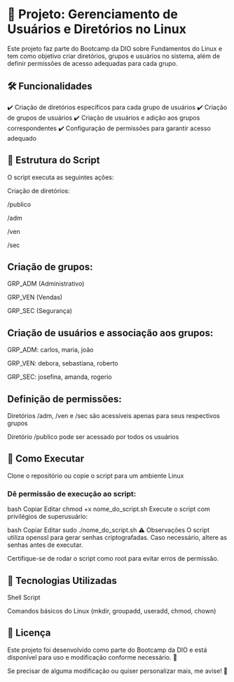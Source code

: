 
# 📂 Projeto: Gerenciamento de Usuários e Diretórios no Linux
Este projeto faz parte do Bootcamp da DIO sobre Fundamentos do Linux e tem como objetivo criar diretórios, grupos e usuários no sistema, além de definir permissões de acesso adequadas para cada grupo.

## 🛠️ Funcionalidades
✔️ Criação de diretórios específicos para cada grupo de usuários
✔️ Criação de grupos de usuários
✔️ Criação de usuários e adição aos grupos correspondentes
✔️ Configuração de permissões para garantir acesso adequado

## 📜 Estrutura do Script
O script executa as seguintes ações:

Criação de diretórios:

/publico

/adm

/ven

/sec

## Criação de grupos:

GRP_ADM (Administrativo)

GRP_VEN (Vendas)

GRP_SEC (Segurança)

## Criação de usuários e associação aos grupos:

GRP_ADM: carlos, maria, joão

GRP_VEN: debora, sebastiana, roberto

GRP_SEC: josefina, amanda, rogerio

## Definição de permissões:

Diretórios /adm, /ven e /sec são acessíveis apenas para seus respectivos grupos

Diretório /publico pode ser acessado por todos os usuários

## 🚀 Como Executar
Clone o repositório ou copie o script para um ambiente Linux

### Dê permissão de execução ao script:

bash
Copiar
Editar
chmod +x nome_do_script.sh
Execute o script com privilégios de superusuário:

bash
Copiar
Editar
sudo ./nome_do_script.sh
⚠️ Observações
O script utiliza openssl para gerar senhas criptografadas. Caso necessário, altere as senhas antes de executar.

Certifique-se de rodar o script como root para evitar erros de permissão.

## 📌 Tecnologias Utilizadas
Shell Script

Comandos básicos do Linux (mkdir, groupadd, useradd, chmod, chown)

## 📄 Licença
Este projeto foi desenvolvido como parte do Bootcamp da DIO e está disponível para uso e modificação conforme necessário. 🚀

Se precisar de alguma modificação ou quiser personalizar mais, me avise! 🚀
